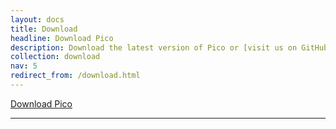 ```yaml
---
layout: docs
title: Download
headline: Download Pico
description: Download the latest version of Pico or [visit us on GitHub](https://github.com/picocms/Pico).
collection: download
nav: 5
redirect_from: /download.html
---
```


<p class="aligncenter">
    <a href="{{ site.gh_project_url }}/releases/latest" class="button red">Download Pico</a>
</p>

---
